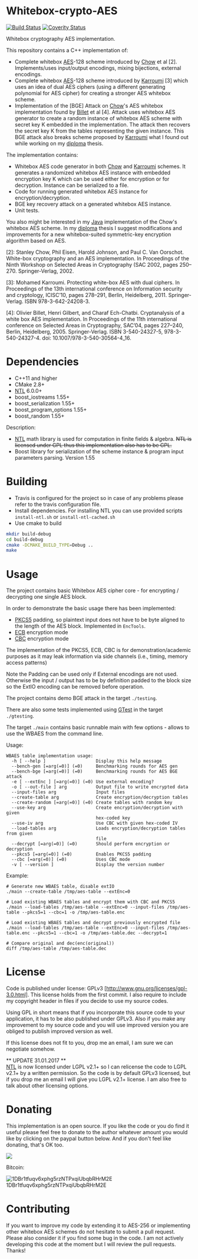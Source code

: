 Whitebox-crypto-AES
===================
[![Build Status](https://travis-ci.org/ph4r05/Whitebox-crypto-AES.svg?branch=master)](https://travis-ci.org/ph4r05/Whitebox-crypto-AES)
[![Coverity Status](https://scan.coverity.com/projects/7179/badge.svg)](https://scan.coverity.com/projects/ph4r05-whitebox-crypto-aes)

Whitebox cryptography AES implementation.

This repository contains a C++ implementation of:
 * Complete whitebox [AES]-128 scheme introduced by [Chow] et al [2]. Implements/uses input/output encodings, mixing bijections, external encodings.
 * Complete whitebox [AES]-128 scheme introduced by [Karroumi] [3] which uses an idea of dual AES ciphers (using a different generating polynomial for AES cipher) for creating a stronger AES whitebox scheme.
 * Implementation of the [BGE] Attack on [Chow]'s AES whitebox implementation found by [Billet] et al [4]. Attack uses whitebox AES generator to create a random instance of whitebox AES scheme with secret key K embedded in the implementation. The attack then recovers the secret key K from the tables representing the given instance. This BGE attack also breaks scheme proposed by [Karroumi] what I found out while working on my [diploma] thesis.
 
The implementation contains:
 * Whitebox AES code generator in both [Chow] and [Karroumi] schemes. It generates a randomized whitebox AES instance with embedded encryption key K which can be used either for encryption or for decryption. Instance can be serialized to a file. 
 * Code for running generated whitebox AES instance for encryption/decryption.
 * BGE key recovery attack on a generated whitebox AES instance.
 * Unit tests.
 
You also might be interested in my [Java] implementation of the Chow's whitebox AES scheme.
In my [diploma] thesis I suggest modifications and improvements for a new whitebox-suited symmetric-key encryption algorithm based on AES.

[2]: Stanley Chow, Phil Eisen, Harold Johnson, and Paul C. Van Oorschot. White-box cryptography and an AES implementation. In Proceedings of the Ninth Workshop on Selected Areas in Cryptography (SAC 2002, pages 250–270. Springer-Verlag, 2002.

[3]: Mohamed Karroumi. Protecting white-box AES with dual ciphers. In Proceedings of the 13th international conference on Information security and cryptology, ICISC’10, pages 278–291, Berlin, Heidelberg, 2011. Springer-Verlag. ISBN 978-3-642-24208-3.

[4]: Olivier Billet, Henri Gilbert, and Charaf Ech-Chatbi. Cryptanalysis of a white box AES implementation. In Proceedings of the 11th international conference on Selected Areas in Cryptography, SAC’04, pages 227–240, Berlin, Heidelberg, 2005. Springer-Verlag. ISBN 3-540-24327-5, 978-3-540-24327-4. doi: 10.1007/978-3-540-30564-4_16.

Dependencies
=======
* C++11 and higher
* CMake 2.8+
* [NTL] 6.0.0+
* boost_iostreams 1.55+
* boost_serialization 1.55+
* boost_program_options 1.55+
* boost_random 1.55+

Description:
* [NTL] math library is used for computation in finite fields & algebra. ~~NTL is licensed under GPL thus this implementation also has to be GPL.~~
* Boost library for serialization of the scheme instance & program input parameters parsing. Version 1.55


Building
=======
* Travis is configured for the project so in case of any problems please refer to the travis configuration file.
* Install dependencies. For installing NTL you can use provided scripts `install-ntl.sh` or `install-ntl-cached.sh`
* Use cmake to build
```bash
mkdir build-debug
cd build-debug
cmake -DCMAKE_BUILD_TYPE=Debug ..
make
```

Usage
=====

The project contains basic Whitebox AES cipher core - for encrypting / decrypting one single AES block.

In order to demonstrate the basic usage there has been implemented:
 - [PKCS5] padding, so plaintext input does not have to be byte aligned to the length of the AES block. Implemented in `EncTools`.
 - [ECB] encryption mode
 - [CBC] encryption mode

The implementation of the PKCS5, ECB, CBC is for demonstration/academic purposes as it may leak information via
side channels (i.e., timing, memory access patterns)

Note the Padding can be used only if External encodings are not used.
Otherwise the input / output has to be by definition padded to the block size
so the ExtIO encoding can be removed before operation.

The project contains demo BGE attack in the target `./testing`.

There are also some tests implemented using [GTest] in the target `./gtesting`.

The target `./main` contains basic runnable main with few options - allows to use
the WBAES from the command line.

Usage:
```
WBAES table implementation usage:
  -h [ --help ]                   Display this help message
  --bench-gen [=arg(=0)] (=0)     Benchmarking rounds for AES gen
  --bench-bge [=arg(=0)] (=0)     Benchmarking rounds for AES BGE attack
  -e [ --extEnc ] [=arg(=0)] (=0) Use external encoding?
  -o [ --out-file ] arg           Output file to write encrypted data
  --input-files arg               Input files
  --create-table arg              Create encryption/decryption tables
  --create-random [=arg(=0)] (=0) Create tables with random key
  --use-key arg                   Create encryption/decryption with given
                                  hex-coded key
  --use-iv arg                    Use CBC with given hex-coded IV
  --load-tables arg               Loads encryption/decryption tables from given
                                  file
  --decrypt [=arg(=0)] (=0)       Should perform encryption or decryption
  --pkcs5 [=arg(=0)] (=0)         Enables PKCS5 padding
  --cbc [=arg(=0)] (=0)           Uses CBC mode
  -v [ --version ]                Display the version number
```

Example:

```
# Generate new WBAES table, disable extIO
./main --create-table /tmp/aes-table --extEnc=0

# Load existing WBAES tables and encrypt them with CBC and PKCS5
./main --load-tables /tmp/aes-table --extEnc=0 --input-files /tmp/aes-table --pkcs5=1 --cbc=1 -o /tmp/aes-table.enc

# Load existing WBAES tables and decrypt previously encrypted file
./main --load-tables /tmp/aes-table --extEnc=0 --input-files /tmp/aes-table.enc --pkcs5=1 --cbc=1 -o /tmp/aes-table.dec --decrypt=1

# Compare original and dec(enc(original))
diff /tmp/aes-table /tmp/aes-table.dec
```


License
=======
Code is published under license: GPLv3 [http://www.gnu.org/licenses/gpl-3.0.html]. This license holds from the first commit.
I also require to include my copyright header in files if you decide to use my source codes.

Using GPL in short means that if you incorporate this source code to your application, it has to be also published under GPLv3. Also if you make any improvement to my source code and you will use improved version you are obliged to publish improved version as well.

If this license does not fit to you, drop me an email, I am sure we can negotiate somehow.

** UPDATE 31.01.2017 **
<br/>
[NTL] is now licensed under LGPL v2.1+ so I can relicense the code to LGPL v2.1+ by a written permission.
So the code is by default GPLv3 licensed, but if you drop me an email I will give you LGPL v2.1+ license.
I am also free to talk about other licensing options.

Donating
========

This implementation is an open source. If you like the code or you do find it useful please feel free to donate to the
author whatever amount you would like by clicking on the paypal button below.
And if you don't feel like donating, that's OK too.

[![](https://www.paypalobjects.com/en_US/i/btn/btn_donateCC_LG.gif)](https://www.paypal.com/cgi-bin/webscr?cmd=_donations&business=XK6RLD768RGGJ&lc=SK&item_name=ph4r05&item_number=Whitebox%2dcrypto%2dAES%2egit&currency_code=EUR&bn=PP%2dDonationsBF%3abtn_donateCC_LG%2egif%3aNonHosted)

Bitcoin:

![1DBr1tfuqv6xphg5rzNTPxqiUbqbRHrM2E](https://deadcode.me/btc-whitebox.png)<br />1DBr1tfuqv6xphg5rzNTPxqiUbqbRHrM2E

Contributing
=======
If you want to improve my code by extending it to AES-256 or implementing other whitebox AES schemes do not hesitate to submit a pull request. Please also consider it if you find some bug in the code. I am not actively developing this code at the moment but I will review the pull requests. Thanks!

[NTL]: http://www.shoup.net/ntl/
[PKCS5]: https://tools.ietf.org/html/rfc2898
[ECB]: https://en.wikipedia.org/wiki/Block_cipher_mode_of_operation#Electronic_Codebook_(ECB)
[CBC]: https://en.wikipedia.org/wiki/Block_cipher_mode_of_operation#Cipher_Block_Chaining_(CBC)
[GTest]: https://github.com/google/googletest/blob/master/googletest/docs/Primer.md
[AES]: http://csrc.nist.gov/archive/aes/rijndael/Rijndael-ammended.pdf
[Chow]: http://citeseerx.ist.psu.edu/viewdoc/summary?doi=10.1.1.59.7710
[Karroumi]: http://dl.acm.org/citation.cfm?id=2041060
[Billet]: http://bo.blackowl.org/s/papers/waes.pdf
[diploma]: http://is.muni.cz/th/325219/fi_m/thesis.pdf
[Java]: https://github.com/ph4r05/Whitebox-crypto-AES-java


